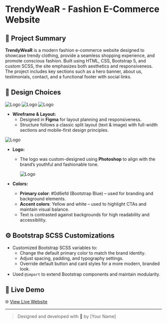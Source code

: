 # TrendyWeaR - Fashion E-Commerce Website

## 📝 Project Summary

**TrendyWeaR** is a modern fashion e-commerce website designed to showcase trendy clothing, provide a seamless shopping experience, and promote conscious fashion. Built using HTML, CSS, Bootstrap 5, and custom SCSS, the site emphasizes both aesthetics and responsiveness. The project includes key sections such as a hero banner, about us, testimonials, contact, and a functional footer with social links.

## 🎨 Design Choices

![Logo](image/Landing%20page.png)
![Logo](image/About.png)
![Logo](image/contact%20page.png)

- **Wireframe & Layout:**
  - Designed in **Figma** for layout planning and responsiveness.
  - Structure follows a classic split layout (text & image) with full-width sections and mobile-first design principles.
    
![Logo](image/logo.png)
- **Logo:**
  - The logo was custom-designed using **Photoshop** to align with the brand’s youthful and fashionable tone.

    ![Logo](image/color.png)

- **Colors:**
  - **Primary color**: #0d6efd (Bootstrap Blue) – used for branding and background elements.
  - **Accent colors**: Yellow and white – used to highlight CTAs and maintain visual balance.
  - Text is contrasted against backgrounds for high readability and accessibility.

## ⚙️ Bootstrap SCSS Customizations

- Customized Bootstrap SCSS variables to:
  - Change the default primary color to match the brand identity.
  - Adjust spacing, padding, and typography settings.
  - Override default button and card styles for a more modern, branded look.
- Used `@import` to extend Bootstrap components and maintain modularity.

## 🚀 Live Demo

🌐 [View Live Website](https://your-live-demo-link.com)

---

> Designed and developed with 💛 by [Your Name]
